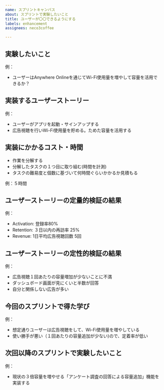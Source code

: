 ```yaml
---
name: スプリントキャンバス
about: スプリントで実験したいこと
title: ユーザーが〇〇できるようにする
labels: enhancement
assignees: neco3coffee

---
```


## 実験したいこと

例：
- ユーザーはAnywhere Onlineを通じてWi-Fi使用量を増やして容量を活用できるか？


## 実装するユーザーストーリー

例：
- ユーザーがアプリを起動・サインアップする
- 広告視聴を行いWi-Fi使用量を貯める。ためた容量を活用する


## 実装にかかるコスト・時間

- 作業を分解する
- 分解したタスクの１つ目に取り組む(時間を計測)
- タスクの難易度と個数に基づいて何時間ぐらいかかるか見積もる

例：５時間


## ユーザーストーリーの定量的検証の結果

例：
- Activation: 登録率80%
- Retention: ３日以内の再訪率 25%
- Revenue: 1日平均広告視聴回数 5回


## ユーザーストーリーの定性的検証の結果

例：
- 広告視聴１回あたりの容量増加が少ないことに不満
- ダッシュボード画面が見にくいと半数が回答
- 自分と関係しない広告が多い


## 今回のスプリントで得た学び

例：
- 想定通りユーザーは広告視聴をして、Wi-Fi使用量を増やしている
- 使い勝手が悪い（１回あたりの容量追加が少ない)ので、定着率が低い


## 次回以降のスプリントで実験したいこと

例：
- 現状の３倍容量を増やせる「アンケート調査の回答による容量追加」機能を実装する
